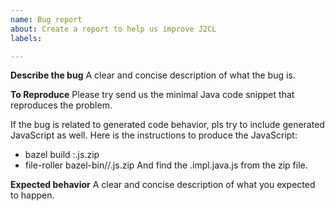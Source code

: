 ```yaml
---
name: Bug report
about: Create a report to help us improve J2CL
labels:

---
```


**Describe the bug**
A clear and concise description of what the bug is.

**To Reproduce**
Please try send us the minimal Java code snippet that reproduces the problem.

If the bug is related to generated code behavior, pls try to include generated JavaScript as well.
Here is the instructions to produce the JavaScript:
 - bazel build <package>:<target>.js.zip
 - file-roller bazel-bin/<package>/<target>.js.zip
And find the <java-class>.impl.java.js from the zip file.

**Expected behavior**
A clear and concise description of what you expected to happen.
